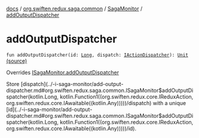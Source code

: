 [docs](../../index.md) / [org.swiften.redux.saga.common](../index.md) / [SagaMonitor](index.md) / [addOutputDispatcher](./add-output-dispatcher.md)

# addOutputDispatcher

`fun addOutputDispatcher(id: `[`Long`](https://kotlinlang.org/api/latest/jvm/stdlib/kotlin/-long/index.html)`, dispatch: `[`IActionDispatcher`](../../org.swiften.redux.core/-i-action-dispatcher.md)`): `[`Unit`](https://kotlinlang.org/api/latest/jvm/stdlib/kotlin/-unit/index.html) [(source)](https://github.com/protoman92/KotlinRedux/tree/master/common/common-saga/src/main/kotlin/org/swiften/redux/saga/common/SagaMonitor.kt#L41)

Overrides [ISagaMonitor.addOutputDispatcher](../-i-saga-monitor/add-output-dispatcher.md)

Store [dispatch](../-i-saga-monitor/add-output-dispatcher.md#org.swiften.redux.saga.common.ISagaMonitor$addOutputDispatcher(kotlin.Long, kotlin.Function1((org.swiften.redux.core.IReduxAction, org.swiften.redux.core.IAwaitable((kotlin.Any)))))/dispatch) with a unique [id](../-i-saga-monitor/add-output-dispatcher.md#org.swiften.redux.saga.common.ISagaMonitor$addOutputDispatcher(kotlin.Long, kotlin.Function1((org.swiften.redux.core.IReduxAction, org.swiften.redux.core.IAwaitable((kotlin.Any)))))/id).

